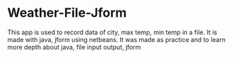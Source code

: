 # Weather-File-Jform
This app is used to record data of city, max temp, min temp in a file. It is made with java, jform using netbeans.
It was made as practice and to learn more depth about java, file input output, jform
